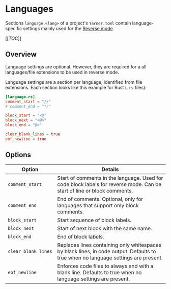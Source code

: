 # Languages

Sections `language.<lang>` of a project's `Yarner.toml` contain language-specific settings mainly used for the [Reverse mode](./reverse-mode.md).

[[_TOC_]]

## Overview

Language settings are optional. However, they are required for a all languages/file extensions to be used in reverse mode.

Language settings are a section per language, identified from file extensions. Each section looks like this example for Rust (`.rs` files):

```toml
[language.rs]
comment_start = "//"
# comment_end = "*/"

block_start = "<@"
block_next = "<@>"
block_end = "@>"

clear_blank_lines = true
eof_newline = true
```

## Options

| Option              | Details                                                                                                                            |
| ------------------- | ---------------------------------------------------------------------------------------------------------------------------------- |
| `comment_start`     | Start of comments in the language. Used for code block labels for reverse mode. Can be start of line or block comments.            |
| `comment_end`       | End of comments. Optional, only for languages that support only block comments.                                                    |
| `block_start`       | Start sequence of block labels.                                                                                                    |
| `block_next`        | Start of next block with the same name.                                                                                            |
| `block_end`         | End of block labels.                                                                                                               |
| `clear_blank_lines` | Replaces lines containing only whitespaces by blank lines, in code output. Defaults to true when no language settings are present. |
| `eof_newline`       | Enforces code files to always end with a blank line. Defaults to true when no language settings are present.                       |

